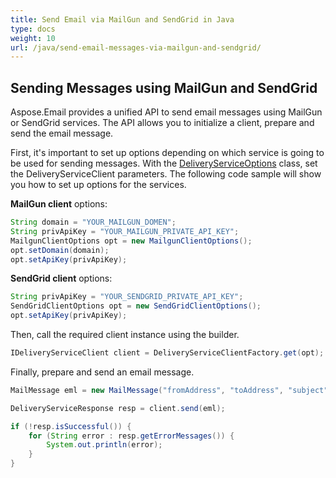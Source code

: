 ```yaml
---
title: Send Email via MailGun and SendGrid in Java
type: docs
weight: 10
url: /java/send-email-messages-via-mailgun-and-sendgrid/
---
```


## **Sending Messages using MailGun and SendGrid**

Aspose.Email provides a unified API to send email messages using MailGun or SendGrid services. The API allows you to initialize a client, prepare and send the email message. 

First, it's important to set up options depending on which service is going to be used for sending messages. With the [DeliveryServiceOptions](https://reference.aspose.com/email/java/com.aspose.email/deliveryserviceoptions/) class, set the DeliveryServiceClient parameters. The following code sample will show you how to set up options for the services.

**MailGun client** options:

```java
String domain = "YOUR_MAILGUN_DOMEN";
String privApiKey = "YOUR_MAILGUN_PRIVATE_API_KEY";
MailgunClientOptions opt = new MailgunClientOptions();
opt.setDomain(domain);
opt.setApiKey(privApiKey);
```

**SendGrid client** options:

```java
String privApiKey = "YOUR_SENDGRID_PRIVATE_API_KEY";
SendGridClientOptions opt = new SendGridClientOptions();
opt.setApiKey(privApiKey);
```
Then, call the required client instance using the builder.

```java
IDeliveryServiceClient client = DeliveryServiceClientFactory.get(opt);
```
Finally, prepare and send an email message.

```java
MailMessage eml = new MailMessage("fromAddress", "toAddress", "subject", "body");

DeliveryServiceResponse resp = client.send(eml);

if (!resp.isSuccessful()) {
    for (String error : resp.getErrorMessages()) {
        System.out.println(error);
    }
}
```


